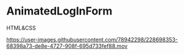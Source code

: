 # AnimatedLogInForm

HTML&amp;CSS

https://user-images.githubusercontent.com/78942298/228698353-68398a73-de8e-4727-908f-695d733fef88.mov
